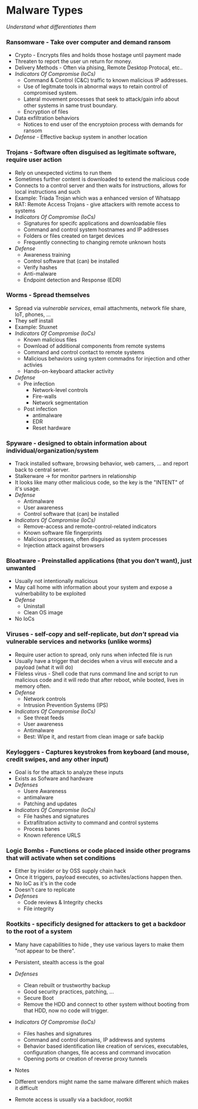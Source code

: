 # Malware Types
*Understand what differentiates them*

### Ransomware - Take over computer and demand ransom
* Crypto - Encrypts files and holds those hostage until payment made
* Threaten to report the user un return for money.
* Delivery Methods - Often via phising, Remote Desktop Protocal, etc..
* *Indicators Of Compromise (IoCs)*
  * Command & Control (C&C) traffic to known malicious IP addresses.
  * Use of legitmate tools in abnormal ways to retain control of compromised system.
  * Lateral movement processes that seek to attack/gain info about other systems in same trust boundary.
  * Encryption of files
* Data exfiltration behaviors
  * Notices to end user of the encryptoion process with demands for ransom
* *Defense* - Effective backup system in another location
### Trojans - Software often disguised as legitimate software, require user action
* Rely on unexpected victims to run them
* Sometimes further content is downloaded to extend the malicious code
* Connects to a control server and then waits for instructions, allows for local instructions and such
* Example: Triada Trojan which was a enhanced version of Whatsapp
* RAT: Remote Access Trojans - give attackers with remote access to systems
* *Indicators Of Compromise (IoCs)*
  * Signatures for specifc applications and downloadable files
  * Command and control system hostnames and IP addresses
  * Folders or files created on target devices
  * Frequently connecting to changing remote unknown hosts
* *Defense*
  * Awareness training
  * Control software that (can) be installed
  * Verify hashes
  * Anti-malware
  * Endpoint detection and Response (EDR)
### Worms - Spread themselves
* Spread via *vulnerable services*, email attachments, network file share, IoT, phones, ...
* They self install
* Example: Stuxnet
* *Indicators Of Compromise (IoCs)*
  * Known malicious files
  * Download of additional components from remote systems
  * Command and control contact to remote systems
  * Malicious behaviors using system commadns for injection and other activies
  * Hands-on-keyboard attacker activity
* *Defense*
  * Pre infection
    * Network-level controls
    * Fire-walls
    * Network segmentation
  * Post infection
    * antimalware
    * EDR
    * Reset hardware
### Spyware - designed to obtain information about individual/organization/system
* Track installed software, browsing behavior, web camers, ... and report back to central server.
* Stalkerware -> for monitor partners in relationship
* It looks like many other malicious code, so the key is the "INTENT" of it's usage.
* *Defense*
  * Antimalware
  * User awareness
  * Control software that (can) be installed
* *Indicators Of Compromise (IoCs)*
  * Remove-access and remote-control-related indicators
  * Known software file fingerprints
  * Malicious processes, often disguised as system processes
  * Injection attack against browsers
### Bloatware - Preinstalled applications (that you don't want), just unwanted
* Usually not intentionally malicious
* May call home with information about your system and expose a vulnerbability to be exploited
* *Defense*
  * Uninstall
  * Clean OS image
* No IoCs
### Viruses - self-copy and self-replicate, but *don't* spread via vulnerable services and networks (unlike worms)
* Require user action to spread, only runs when infected file is run
* Usually have a trigger that decides when a virus will execute and a payload (what it will do)
* Fileless virus - Shell code that runs command line and script to run malicious code and it will redo that after reboot, while booted, lives in memory often.
* *Defense*
  * Network controls
  * Intrusion Prevention Systems (IPS)
* *Indicators Of Compromise (IoCs)*
  * See threat feeds
  * User awareness
  * Antimalware
  * Best: Wipe it, and restart from clean image or safe backip
### Keyloggers - Captures keystrokes from keyboard (and mouse, credit swipes, and any other input)
* Goal is for the attack to analyze these inputs
* Exists as Sofware and hardware
* *Defenses*
  * Usere Awareness
  * antimalware
  * Patching and updates
* *Indicators Of Compromise (IoCs)*
  * File hashes and signatures
  * Extrafiltration activity to command and control systems
  * Process banes
  * Known reference URLS
### Logic Bombs - Functions or code placed inside other programs that will activate when set conditions
* Either by insider or by OSS supply chain hack
* Once it triggers, payload executes, so activites/actions happen then.
* No IoC as it's in the code
* Doesn't care to replicate
* *Defenses*
  * Code reviews & Integrity checks
  * File integrity
### Rootkits - specificly designed for attackers to get a backdoor to the root of a system
* Many have capabilities to hide , they use various layers to make them "not appear to be there".
* Persistent, stealth access is the goal
* *Defenses*
  * Clean rebuilt or trustworthy backup
  * Good security practices, patching, ...
  * Secure Boot
  * Remove the HDD and connect to other system without booting from that HDD, now no code will trigger.
* *Indicators Of Compromise (IoCs)*
  * Files hashes and signatures
  * Command and control domains, IP addrewss and systems
  * Behavior based identification like creation of services, executables, configuration changes, file access and command invocation
  * Opening ports or creation of reverse proxy tunnels

* Notes
* Different vendors might name the same malware different which makes it difficult
* Remote access is usually via a backdoor, rootkit
